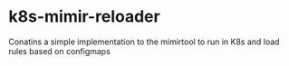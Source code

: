 # k8s-mimir-reloader
Conatins a simple implementation to the mimirtool to run in K8s and load rules based on configmaps
